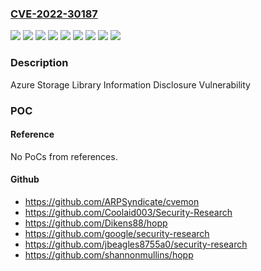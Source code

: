 ### [CVE-2022-30187](https://cve.mitre.org/cgi-bin/cvename.cgi?name=CVE-2022-30187)
![](https://img.shields.io/static/v1?label=Product&message=Azure%20Storage%20Blobs%20client%20library%20for%20.NET&color=blue)
![](https://img.shields.io/static/v1?label=Product&message=Azure%20Storage%20Blobs%20client%20library%20for%20Java&color=blue)
![](https://img.shields.io/static/v1?label=Product&message=Azure%20Storage%20Blobs%20client%20library%20for%20Python&color=blue)
![](https://img.shields.io/static/v1?label=Product&message=Azure%20Storage%20Queues%20client%20library%20for%20.NET&color=blue)
![](https://img.shields.io/static/v1?label=Product&message=Azure%20Storage%20Queues%20client%20library%20for%20Python&color=blue)
![](https://img.shields.io/static/v1?label=Version&message=12.0.0%3C%2012.13.0%20&color=brighgreen)
![](https://img.shields.io/static/v1?label=Version&message=12.0.0%3C%2012.18.0%20&color=brighgreen)
![](https://img.shields.io/static/v1?label=Version&message=12.0.0%3C%2012.4.0%20&color=brighgreen)
![](https://img.shields.io/static/v1?label=Vulnerability&message=Information%20Disclosure&color=brighgreen)

### Description

Azure Storage Library Information Disclosure Vulnerability

### POC

#### Reference
No PoCs from references.

#### Github
- https://github.com/ARPSyndicate/cvemon
- https://github.com/Coolaid003/Security-Research
- https://github.com/Dikens88/hopp
- https://github.com/google/security-research
- https://github.com/jbeagles8755a0/security-research
- https://github.com/shannonmullins/hopp

